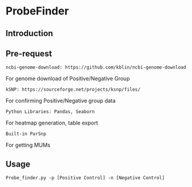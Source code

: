 # ProbeFinder

## Introduction

## Pre-request
    ncbi-genome-download: https://github.com/kblin/ncbi-genome-download 
For genome download of Positive/Negative Group

    kSNP: https://sourceforge.net/projects/ksnp/files/
For confirming Positive/Negative group data

    Python Libraries: Pandas, Seaborn
For heatmap generation, table export

    Built-in ParSnp
For getting MUMs

    
## Usage
    Probe_finder.py -p [Positive Control] -n [Negative Control] 